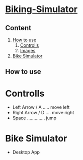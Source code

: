 # [Biking-Simulator]( https://github.com/RybakVonTar/biking-simulator)

## Content

1. [How to use](#how-to-use)
    1. [Controlls](#Controlls)
    2. [Images](#images)
2. [Bike Simulator](#BikemSimulator)


## How to use
# Controlls
* Left Arrow / A ..... move left
* Right Arrow / D .... move right
* Space .............. jump


# Bike Simulator
* Desktop App


